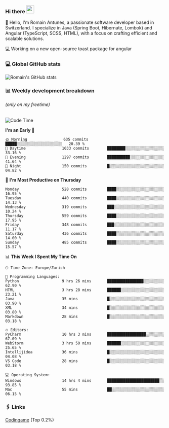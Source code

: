 ### Hi there <img src="https://media.giphy.com/media/hvRJCLFzcasrR4ia7z/giphy.gif" width="25px" height="25px">

👋 Hello, I'm Romain Antunes, a passionate software developer based in Switzerland. I specialize in Java (Spring Boot, Hibernate, Lombok) and Angular (TypeScript, SCSS, HTML), with a focus on crafting efficient and scalable solutions.

💻 Working on a new open-source toast package for angular

### 💻 Global GitHub stats
![Romain's GitHub stats](https://github-readme-streak-stats.herokuapp.com?user=RomainAntunes&theme=dark)


### 📊 Weekly development breakdown 
###### *(only on my freetime)*

<!--START_SECTION:wakastats-->
![Code Time](http://img.shields.io/badge/Code%20Time-1%2C785%20hrs%2048%20mins-blue)

**I'm an Early 🐤** 

```text
🌞 Morning                635 commits         █████░░░░░░░░░░░░░░░░░░░░   20.39 % 
🌆 Daytime                1033 commits        ████████░░░░░░░░░░░░░░░░░   33.16 % 
🌃 Evening                1297 commits        ██████████░░░░░░░░░░░░░░░   41.64 % 
🌙 Night                  150 commits         █░░░░░░░░░░░░░░░░░░░░░░░░   04.82 % 
```
📅 **I'm Most Productive on Thursday** 

```text
Monday                   528 commits         ████░░░░░░░░░░░░░░░░░░░░░   16.95 % 
Tuesday                  440 commits         ████░░░░░░░░░░░░░░░░░░░░░   14.13 % 
Wednesday                319 commits         ███░░░░░░░░░░░░░░░░░░░░░░   10.24 % 
Thursday                 559 commits         ████░░░░░░░░░░░░░░░░░░░░░   17.95 % 
Friday                   348 commits         ███░░░░░░░░░░░░░░░░░░░░░░   11.17 % 
Saturday                 436 commits         ████░░░░░░░░░░░░░░░░░░░░░   14.00 % 
Sunday                   485 commits         ████░░░░░░░░░░░░░░░░░░░░░   15.57 % 
```


📊 **This Week I Spent My Time On** 

```text
🕑︎ Time Zone: Europe/Zurich

💬 Programming Languages: 
Python                   9 hrs 26 mins       ████████████████░░░░░░░░░   62.90 % 
HTML                     3 hrs 28 mins       ██████░░░░░░░░░░░░░░░░░░░   23.21 % 
Java                     35 mins             █░░░░░░░░░░░░░░░░░░░░░░░░   03.90 % 
XML                      34 mins             █░░░░░░░░░░░░░░░░░░░░░░░░   03.80 % 
Markdown                 28 mins             █░░░░░░░░░░░░░░░░░░░░░░░░   03.18 % 

🔥 Editors: 
PyCharm                  10 hrs 3 mins       █████████████████░░░░░░░░   67.09 % 
WebStorm                 3 hrs 50 mins       ██████░░░░░░░░░░░░░░░░░░░   25.65 % 
Intellijidea             36 mins             █░░░░░░░░░░░░░░░░░░░░░░░░   04.08 % 
VS Code                  28 mins             █░░░░░░░░░░░░░░░░░░░░░░░░   03.18 % 

💻 Operating System: 
Windows                  14 hrs 4 mins       ███████████████████████░░   93.85 % 
Mac                      55 mins             ██░░░░░░░░░░░░░░░░░░░░░░░   06.15 % 
```


<!--END_SECTION:wakastats-->

### 🖇 Links

[Codingame](https://www.codingame.com/profile/defc3ee5279aecc1bb6114e1f994ea9b3325423) (Top 0.2%)
